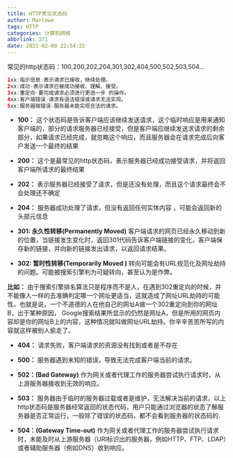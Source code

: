 ```yaml
---
title: HTTP常见状态码
author: Marlowe
tags: HTTP
categories: 计算机网络
abbrlink: 371
date: 2021-02-09 22:54:22
---
```

常见的http状态码：100,200,202,204,301,302,404,500,502,503,504...
<!--more-->

```java
1xx:指示信息-表示请求已接收，继续处理。
2xx:成功-表示请求已被成功接收、理解、接受。
3xx:重定向-要完成请求必须进行更进一步 的操作。
4xx:客户端错误-请求有语法错误或请求无法实现。
5xx:服务器端错误-服务器未能实现合法的请求。
```

* **100：** 这个状态码是告诉客户端应该继续发送请求，这个临时响应是用来通知客户端的，部分的请求服务器已经接受，但是客户端应继续发送求请求的剩余部分，如果请求已经完成，就忽略这个响应，而且服务器会在请求完成后向客户发送一个最终的结果

* **200：** 这个是最常见的http状态码，表示服务器已经成功接受请求，并将返回客户端所请求的最终结果

* **202：** 表示服务器已经接受了请求，但是还没有处理，而且这个请求最终会不会处理还不确定

* **204：** 服务器成功处理了请求，但没有返回任何实体内容 ，可能会返回新的头部元信息

* **301: 永久性转移(Permanently Moved)** 客户端请求的网页已经永久移动到新的位置，当链接发生变化时，返回301代码告诉客户端链接的变化，客户端保存新的链接，并向新的链接发出请求，以返回请求结果。

* **302: 暂时性转移(Temporarily Moved )**  转向可能会有URL规范化及网址劫持的问题。可能被搜索引擎判为可疑转向，甚至认为是作弊。

**比如：** 由于搜索引擎排名算法只是程序而不是人，在遇到302重定向的时候，并不能像人一样的去准确判定哪一个网址更适当，这就造成了网址URL劫持的可能性。也就是说，一个不道德的人在他自己的网址A做一个302重定向到你的网址B，出于某种原因， Google搜索结果所显示的仍然是网址A，但是所用的网页内容却是你的网址B上的内容，这种情况就叫做网址URL劫持。你辛辛苦苦所写的内容就这样被别人偷走了。

* **404：** 请求失败，客户端请求的资源没有找到或者是不存在

* **500：** 服务器遇到未知的错误，导致无法完成客户端当前的请求。

* **502：(Bad Gateway)** 作为网关或者代理工作的服务器尝试执行请求时，从上游服务器接收到无效的响应。 

* **503：** 服务器由于临时的服务器过载或者是维护，无法解决当前的请求，以上http状态码是服务器经常返回的状态代码，用户只能通过浏览器的状态了解服务器是否正常运行，一般除了错误的状态码，都不会看到服务器的状态码的.

* **504：(Gateway Time-out)** 作为网关或者代理工作的服务器尝试执行请求时，未能及时从上游服务器（URI标识出的服务器，例如HTTP、FTP、LDAP）或者辅助服务器（例如DNS）收到响应。

